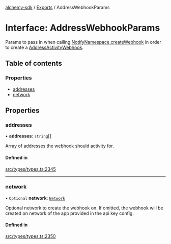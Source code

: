 [alchemy-sdk](../README.md) / [Exports](../modules.md) / AddressWebhookParams

# Interface: AddressWebhookParams

Params to pass in when calling [NotifyNamespace.createWebhook](../classes/NotifyNamespace.md#createwebhook) in order
to create a [AddressActivityWebhook](AddressActivityWebhook.md).

## Table of contents

### Properties

- [addresses](AddressWebhookParams.md#addresses)
- [network](AddressWebhookParams.md#network)

## Properties

### addresses

• **addresses**: `string`[]

Array of addresses the webhook should activity for.

#### Defined in

[src/types/types.ts:2345](https://github.com/alchemyplatform/alchemy-sdk-js/blob/c7197b9/src/types/types.ts#L2345)

___

### network

• `Optional` **network**: [`Network`](../enums/Network.md)

Optional network to create the webhook on. If omitted, the webhook will be
created on network of the app provided in the api key config.

#### Defined in

[src/types/types.ts:2350](https://github.com/alchemyplatform/alchemy-sdk-js/blob/c7197b9/src/types/types.ts#L2350)
